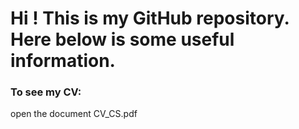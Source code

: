 # 

# Hi ! This is my GitHub repository. Here below is some useful information.



### To see my CV:

open the document CV_CS.pdf 





### 
